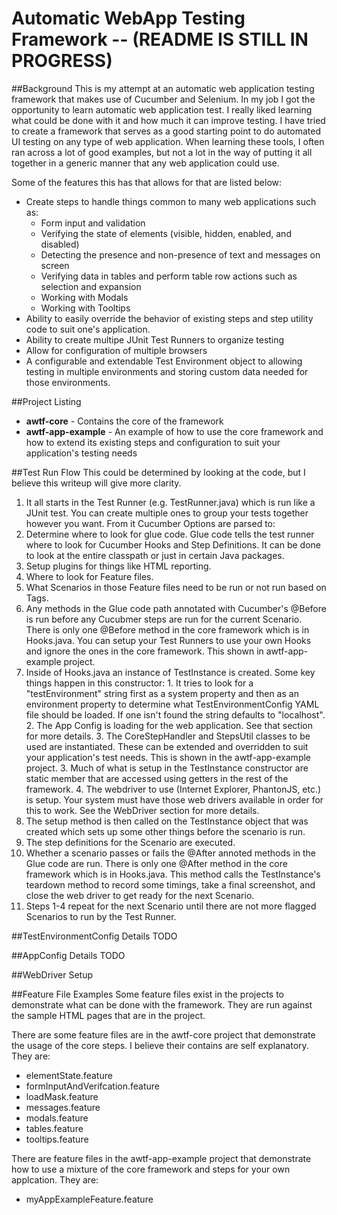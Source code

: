 # Automatic WebApp Testing Framework -- (README IS STILL IN PROGRESS)

##Background
This is my attempt at an automatic web application testing framework that makes use of Cucumber and Selenium.  In my job I got the opportunity to learn automatic web application test.  I really liked learning what could be done with it and how much it can improve testing.  I have tried to create a framework that serves as a good starting point to do automated UI testing on any type of web application.  When learning these tools, I often ran across a lot of good examples, but not a lot in the way of putting it all together in a generic manner that any web application could use.

Some of the features this has that allows for that are listed below:
- Create steps to handle things common to many web applications such as:
  - Form input and validation
  - Verifying the state of elements (visible, hidden, enabled, and disabled)
  - Detecting the presence and non-presence of text and messages on screen
  - Verifying data in tables and perform table row actions such as selection and expansion
  - Working with Modals
  - Working with Tooltips
- Ability to easily override the behavior of existing steps and step utility code to suit one's application. 
- Ability to create multipe JUnit Test Runners to organize testing
- Allow for configuration of multiple browsers
- A configurable and extendable Test Environment object to allowing testing in multiple environments and storing custom data
needed for those environments.

##Project Listing
- **awtf-core** - Contains the core of the framework
- **awtf-app-example** - An example of how to use the core framework and how to extend its existing steps and configuration to suit your application's testing needs

##Test Run Flow
This could be determined by looking at the code, but I believe this writeup will give more clarity.

1. It all starts in the Test Runner (e.g. TestRunner.java) which is run like a JUnit test.   You can create multiple ones to group your tests together however you want.  From it Cucumber Options are parsed to:
  1. Determine where to look for glue code.  Glue code tells the test runner where to look for Cucumber Hooks and Step Definitions.  It can be done to look at the entire classpath or just in certain Java packages.
  2. Setup plugins for things like HTML reporting.
  3. Where to look for Feature files.
  4. What Scenarios in those Feature files need to be run or not run based on Tags.
2. Any methods in the Glue code path annotated with Cucumber's @Before is run before any Cucubmer steps are run for the current Scenario.  There is only one @Before method in the core framework which is in Hooks.java.  You can setup your Test Runners to use your own Hooks and ignore the ones in the core framework.  This shown in awtf-app-example project.
  1. Inside of Hooks.java an instance of TestInstance is created.  Some key things happen in this constructor:
    1. It tries to look for a "testEnvironment" string first as a system property and then as an environment property to determine what TestEnvironmentConfig YAML file should be loaded.  If one isn't found the string defaults to "localhost".
    2. The App Config is loading for the web application.  See that section for more details.
    3. The CoreStepHandler and StepsUtil classes to be used are instantiated.  These can be extended and overridden to suit your application's test needs.  This is shown in the awtf-app-example project.
    3. Much of what is setup in the TestInstance constructor are static member that are accessed using getters in the rest of the framework.
    4. The webdriver to use (Internet Explorer, PhantonJS, etc.) is setup.  Your system must have those web drivers available in order for this to work.  See the WebDriver section for more details.
2. The setup method is then called on the TestInstance object that was created which sets up some other things before the scenario is run.
3. The step definitions for the Scenario are executed.
4. Whether a scenario passes or fails the @After annoted methods in the Glue code are run.  There is only one @After method in the core framework which is in Hooks.java.  This method calls the TestInstance's teardown method to record some timings, take a final screenshot, and close the web driver to get ready for the next Scenario.
5. Steps 1-4 repeat for the next Scenario until there are not more flagged Scenarios to run by the Test Runner.

##TestEnvironmentConfig Details
TODO

##AppConfig Details
TODO

##WebDriver Setup

##Feature File Examples
Some feature files exist in the projects to demonstrate what can be done with the framework.  They are run against the sample HTML pages that are in the project.

There are some feature files are in the awtf-core project that demonstrate the usage of the core steps.  I believe their 
contains are self explanatory. They are:
- elementState.feature
- formInputAndVerifcation.feature
- loadMask.feature
- messages.feature
- modals.feature
- tables.feature
- tooltips.feature

There are feature files in the awtf-app-example project that demonstrate how to use a mixture of the core framework and steps 
for your own applcation. They are:
- myAppExampleFeature.feature
